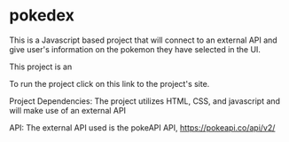# pokedex

This is a Javascript based project that will connect to an external API and give user's information on the pokemon they have selected in the UI.

This project is an 

To run the project click on this link to the project's site. <link>

Project Dependencies: The project utilizes HTML, CSS, and javascript and will make use of an external API

API: The external API used is the pokeAPI API, https://pokeapi.co/api/v2/